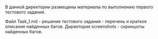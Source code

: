 В данной директории размещены материалы по выполнению первого тестового задания.

Файл Task_1.md - решение тестового задания - перечень и краткое описание найденных багов. Директория screenshots - скриншоты найденных багов.
